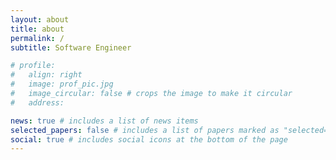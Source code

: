 ```yaml
---
layout: about
title: about
permalink: /
subtitle: Software Engineer

# profile:
#   align: right
#   image: prof_pic.jpg
#   image_circular: false # crops the image to make it circular
#   address:

news: true # includes a list of news items
selected_papers: false # includes a list of papers marked as "selected={true}"
social: true # includes social icons at the bottom of the page
---
```


